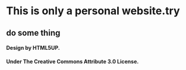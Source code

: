 # This is only a personal website.try
## do some thing

#### Design by HTML5UP.
#### Under The Creative Commons Attribute 3.0 License.
